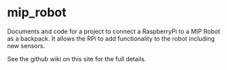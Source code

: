 mip_robot
=========

Documents and code for a project to connect a RaspberryPi to a MIP Robot as a backpack. It allows the RPi to add functionality to the robot including new sensors.

See the github wiki on this site for the full details.

